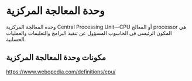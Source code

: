 # وحدة المعالجة المركزية

وحدة المعالجة المركزية Central Processing Unit&mdash;CPU أو المعالج processor هي المكون الرئيسي في الحاسوب المسؤول عن تنفيذ البرامج والتعليمات والعمليات الحسابية.

## مكونات وحدة المعالجة المركزية



https://www.webopedia.com/definitions/cpu/
